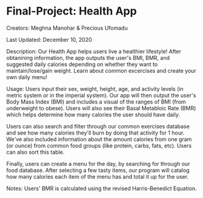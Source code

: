 # Final-Project: Health App
Creators: Meghna Manohar & Precious Ufomadu


Last Updated: December 10, 2020

Description:
Our Health App helps users live a healthier lifestyle! After obtanining information, the app outputs the user's BMI, BMR, and suggested daily calories depending on whether they want to maintain/lose/gain weight. Learn about common excercises and create your own daily menu!


Usage:
Users input their sex, weight, height, age, and activity levels (in metric system or in the imperial system). Our app will then output the user's Body Mass Index (BMI) and includes a visual of the ranges of BMI (from underweight to obese). Users will also see their Basal Metabloic Rate (BMR) which helps determine how many calories the user should have daily.  

Users can also search and filter through our common exercises database and see how many calories they'll burn by doing that activity for 1 hour. We've also included information about the amount calories from one gram (or ounce) from common food groups (like protein, carbs, fats, etc). Users can also sort this table. 

Finally, users can create a menu for the day, by searching for through our food database. After selecting a few tasty items, our program will catalog how many calories each item of the menu has and total it up for the user. 


Notes:
Users' BMR is calculated using the revised Harris-Benedict Equation. 
